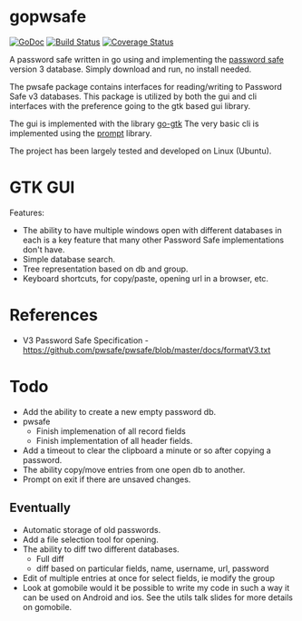 # gopwsafe

[![GoDoc](https://godoc.org/github.com/tkuhlman/gopwsafe?status.svg)](https://godoc.org/github.com/tkuhlman/gopwsafe)
[![Build Status](https://travis-ci.org/tkuhlman/gopwsafe.svg)](https://travis-ci.org/tkuhlman/gopwsafe)
[![Coverage Status](https://coveralls.io/repos/tkuhlman/gopwsafe/badge.svg?branch=master&service=github)](https://coveralls.io/github/tkuhlman/gopwsafe?branch=master)


A password safe written in go using  and implementing the [password safe](http://pwsafe.org/) version 3 database.
Simply download and run, no install needed.

The pwsafe package contains interfaces for reading/writing to Password Safe v3 databases. This package is utilized by both the gui and cli interfaces with the
preference going to the gtk based gui library.

The gui is implemented with the library [go-gtk](https://github.com/mattn/go-gtk/)
The very basic cli is implemented using the [prompt](https://github.com/Bowery/prompt) library.

The project has been largely tested and developed on Linux (Ubuntu).

# GTK GUI
Features:
- The ability to have multiple windows open with different databases in each is a key feature that many other Password Safe implementations don't have.
- Simple database search.
- Tree representation based on db and group.
- Keyboard shortcuts, for copy/paste, opening url in a browser, etc.

# References
- V3 Password Safe Specification - https://github.com/pwsafe/pwsafe/blob/master/docs/formatV3.txt

# Todo
- Add the ability to create a new empty password db.
- pwsafe
    - Finish implemenation of all record fields
    - Finish implementation of all header fields.
- Add a timeout to clear the clipboard a minute or so after copying a password.
- The ability copy/move entries from one open db to another.
- Prompt on exit if there are unsaved changes.

## Eventually
- Automatic storage of old passwords.
- Add a file selection tool for opening.
- The ability to diff two different databases.
  - Full diff
  - diff based on particular fields, name, username, url, password
- Edit of multiple entries at once for select fields, ie modify the group
- Look at gomobile would it be possible to write my code in such a way it can be used on Android and ios. See the utils talk slides for more details on gomobile.
